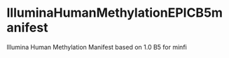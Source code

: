 # IlluminaHumanMethylationEPICB5manifest
Illumina Human Methylation Manifest based on 1.0 B5 for minfi
